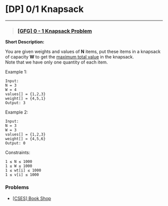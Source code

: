 # [DP] 0/1 Knapsack

---

> ### [[GFG] 0 - 1 Knapsack Problem](https://practice.geeksforgeeks.org/problems/0-1-knapsack-problem0945/1)

**Short Description:**

You are given weights and values of **N** items, put these items in a knapsack of capacity **W** to get the <u>maximum
total value</u> in the knapsack.
<br>Note that we have only one quantity of each item.

Example 1:

    Input:
    N = 3
    W = 4
    values[] = {1,2,3}
    weight[] = {4,5,1}
    Output: 3

Example 2:

    Input:
    N = 3
    W = 3
    values[] = {1,2,3}
    weight[] = {4,5,6}
    Output: 0

Constraints:

    1 ≤ N ≤ 1000
    1 ≤ W ≤ 1000
    1 ≤ wt[i] ≤ 1000
    1 ≤ v[i] ≤ 1000

### Problems

* [[CSES] Book Shop](https://cses.fi/problemset/task/1158)
